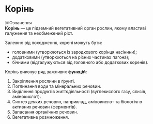 
# Корiнь
<div class="eoz-wrap">
<span class="eoz">￼Означення</span>
<div class="eoz-text">
<b>Корiнь</b> — це пiдземний вегетативний орган рослин, якому властивi галуження та необмежений рiст.
</div>
</div>


Залежно вiд походження, коренi можуть бути:
* <span class="p1">головними</span> (утворюються iз зародкового корiнця насiнини);
* <span class="p1">додатковими</span> (утворюються на рiзних частинах пагона);
* <span class="p1">бiчними</span> (вiдгалужуються вiд головного або додаткових коренiв).

 
Корiнь виконує ряд важливих **функцiй**:
1. <span class="p1">Закрiплення</span> рослини в ґрунтi.
2. <span class="p1">Поглинання</span> води та мiнеральних речовин.
3. <span class="p1">Видiлення</span> продуктiв життєдiяльностi (вуглекислого газу, слизiв, амiнокислот).
4. <span class="p1">Синтез</span> деяких речовин, наприклад, амiнокислот та бiологiчно активних речовин (ферментiв).
5. <span class="p1">Запасання</span> органiчних речовин.
6. <span class="p1">Вегетативне розмноження</span>.

